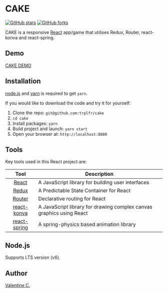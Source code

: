 # CAKE
[![GitHub stars](https://img.shields.io/github/stars/trplfr/cake.svg?style=flat-square)](https://github.com/trplfr/cake/stargazers)
[![GitHub forks](https://img.shields.io/github/forks/trplfr/cake.svg?style=flat-square)](https://github.com/trplfr/cake/network)

CAKE is a responsive [React](https://reactjs.org/) app/game that utilises Redux, Router, react-konva and react-spring.

<!-- ![] -->

## Demo
[CAKE DEMO](https://trplfr.github.io/cake/)

## Installation
[node.js](http://nodejs.org/download/) and [yarn](https://yarnpkg.com/en/docs/install/) is required to get ``yarn``.

If you would like to download the code and try it for yourself:

1. Clone the repo: `git@github.com:trplfr/cake`
2. `cd cake`
2. Install packages: `yarn`
3. Build project and launch: `yarn start`
4. Open your browser at: `http://localhost:8080`

## Tools
Key tools used in this React project are:

| Tool             | Description   |
| :-------------:|--------------|
| [React](https://reactjs.org/) | A JavaScript library for building user interfaces |
| [Redux](https://redux.js.org/) | A Predictable State Container for React |
| [Router](https://github.com/ReactTraining/react-router) | Declarative routing for React |
| [react-konva](https://github.com/konvajs/react-konva) | A JavaScript library for drawing complex canvas graphics using React |
| [react-spring](https://www.react-spring.io/) | A spring-physics based animation library |

## Node.js
Supports LTS version (v6).

## Author
[Valentine C.](https://github.com/trplfr)